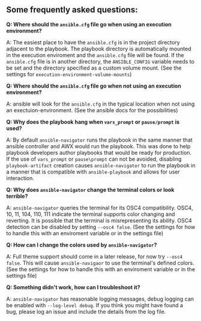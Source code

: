 ## Some frequently asked questions:

**Q: Where should the `ansible.cfg` file go when using an execution environment?**

A: The easiest place to have the `ansible.cfg` is in the project directory adjacent to the playbook. The playbook directory is automatically mounted in the execution enviroment and the `ansible.cfg` file will be found.  If the `ansible.cfg` file is in another directory, the `ANSIBLE_CONFIG` variable needs to be set and the directory specified as a custom volume mount. (See the settings for `execution-environment-volume-mounts`)

**Q: Where should the `ansible.cfg` file go when not using an execution environment?**

A: ansible will look for the `ansible.cfg` in the typical location when not using an exectuion-environment.  (See the ansible docs for the possibilities)

**Q: Why does the playbook hang when `vars_prompt` or `pause/prompt` is used?**

A: By default `ansible-navigator` runs the playbook in the same manner that ansible controller and AWX would run the playbook. This was done to help playbook developers author playbooks that would be ready for production. If the use of `vars_prompt` or `pause\prompt` can not be avoided, disabling `playbook-artifact` creation causes `ansible-navigator` to run the playbook in a manner that is compatible with `ansible-playbook` and allows for user interaction.


**Q: Why does `ansible-navigator` change the terminal colors or look terrible?**

A: `ansible-navigator` queries the terminal for its OSC4 compatibility. OSC4, 10, 11, 104, 110, 111 indicate the terminal supports color changing and reverting. It is possible that the terminal is misrepresenting its ability.  OSC4 detection can be disabled by setting `--osc4 false`. (See the settings for how to handle this with an enviroment variable or in the settings file)

**Q: How can I change the colors used by `ansible-navigator`?**

A: Full theme support should come in a later release, for now try `--osc4 false`. This will cause `ansible-navigaor` to use the terminal's defined colors. (See the settings for how to handle this with an enviroment variable or in the settings file)

**Q: Something didn't work, how can I troubleshoot it?**

A: `ansible-navigator` has reasonable logging messages, debug logging can be enabled with `--log-level debug`. If you think you might have found a bug, please log an issue and include the details from the log file.
